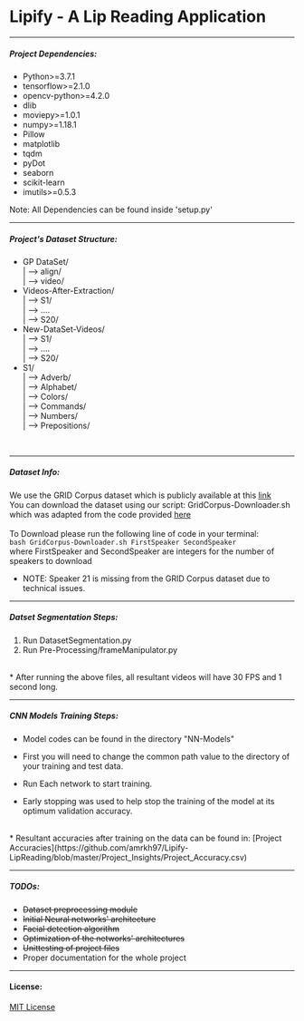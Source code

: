 # Lipify - A Lip Reading Application
---

##### Project Dependencies:


* Python>=3.7.1
* tensorflow>=2.1.0
* opencv-python>=4.2.0
* dlib
* moviepy>=1.0.1
* numpy>=1.18.1
* Pillow
* matplotlib
* tqdm
* pyDot
* seaborn
* scikit-learn
* imutils>=0.5.3


Note: All Dependencies can be found inside 'setup.py'

---

##### Project's Dataset Structure:

* GP DataSet/ <br> | --> align/ <br> | --> video/ <br>
* Videos-After-Extraction/ <br> | --> S1/ <br> | --> .... <br> | --> S20/
* New-DataSet-Videos/ <br> | --> S1/ <br> | --> .... <br> | --> S20/
* S1/ <br> | --> Adverb/ <br> |
--> Alphabet/ <br> |
--> Colors/ <br> |
--> Commands/ <br> |
--> Numbers/ <br> |
--> Prepositions/
<br>

---
##### Dataset Info:

We use the GRID Corpus dataset which is publicly available at this [link](http://spandh.dcs.shef.ac.uk/gridcorpus/)
<br>You can download the dataset using our script: GridCorpus-Downloader.sh
<br> which was adapted from the code provided [here](https://gist.github.com/KarthikMAM/d8ebde4db84a72b083df0e14242edb1a)
<br> <br>
To Download please run the following line of code in your terminal:
<br>`bash GridCorpus-Downloader.sh FirstSpeaker SecondSpeaker`
<br> where FirstSpeaker and SecondSpeaker are integers for the number of speakers to download
<br>
* NOTE: Speaker 21 is missing from the GRID Corpus dataset due to technical issues.

---

##### Datset Segmentation Steps:
1. Run DatasetSegmentation.py
2. Run Pre-Processing/frameManipulator.py
<br>
* After running the above files, all resultant videos will have 30 FPS and 1 second long.


---
##### CNN Models Training Steps:
* Model codes can be found in the directory "NN-Models"

* First you will need to change the common path
 value to the directory of your training and test data.

* Run Each network to start training.
* Early stopping was used to help stop
 the training of the model at its optimum validation accuracy.
 <br>
* Resultant accuracies after training on the data can be found in:
[Project Accuracies](https://github.com/amrkh97/Lipify-LipReading/blob/master/Project_Insights/Project_Accuracy.csv)

---
##### TODOs:

* ~~Dataset preprocessing module~~
* ~~Initial Neural networks' architecture~~
* ~~Facial detection algorithm~~
* ~~Optimization of the networks' architectures~~
* ~~Unittesting of project files~~
* Proper documentation for the whole project
---

#### License:
[MIT License](https://github.com/amrkh97/Lipify-LipReading/blob/master/LICENSE.md)
